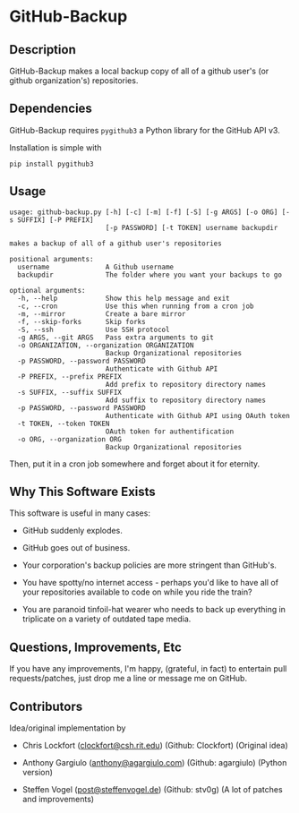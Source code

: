GitHub-Backup
============================

Description
----------------------------

GitHub-Backup makes a local backup copy of all of a github user's (or github organization's) repositories.

Dependencies
----------------------------

GitHub-Backup requires `pygithub3` a Python library for the GitHub API v3.

Installation is simple with

	pip install pygithub3

Usage
----------------------------
````
usage: github-backup.py [-h] [-c] [-m] [-f] [-S] [-g ARGS] [-o ORG] [-s SUFFIX] [-P PREFIX]
                        [-p PASSWORD] [-t TOKEN] username backupdir

makes a backup of all of a github user's repositories

positional arguments:
  username              A Github username
  backupdir             The folder where you want your backups to go

optional arguments:
  -h, --help            Show this help message and exit
  -c, --cron            Use this when running from a cron job
  -m, --mirror          Create a bare mirror
  -f, --skip-forks      Skip forks
  -S, --ssh             Use SSH protocol
  -g ARGS, --git ARGS   Pass extra arguments to git
  -o ORGANIZATION, --organization ORGANIZATION
                        Backup Organizational repositories
  -p PASSWORD, --password PASSWORD   
                        Authenticate with Github API
  -P PREFIX, --prefix PREFIX   
                        Add prefix to repository directory names
  -s SUFFIX, --suffix SUFFIX
                        Add suffix to repository directory names
  -p PASSWORD, --password PASSWORD
                        Authenticate with Github API using OAuth token
  -t TOKEN, --token TOKEN
                        OAuth token for authentification
  -o ORG, --organization ORG
                        Backup Organizational repositories
````

Then, put it in a cron job somewhere and forget about it for eternity.

Why This Software Exists
-------------------------
This software is useful in many cases:

  - GitHub suddenly explodes.

  - GitHub goes out of business.

  - Your corporation's backup policies are more stringent than GitHub's.

  - You have spotty/no internet access - perhaps you'd like to have all of your repositories available to code on while you ride the train?

  - You are paranoid tinfoil-hat wearer who needs to back up everything in triplicate on a variety of outdated tape media.


Questions, Improvements, Etc
-----------------------------

If you have any improvements, I'm happy, (grateful, in fact) to entertain pull requests/patches, just drop me a line or message me on GitHub.

Contributors
----------------------------

Idea/original implementation by 

- Chris Lockfort (clockfort@csh.rit.edu) (Github: Clockfort)
  (Original idea)

- Anthony Gargiulo (anthony@agargiulo.com) (Github: agargiulo)
  (Python version)

- Steffen Vogel (post@steffenvogel.de) (Github: stv0g)
  (A lot of patches and improvements)
